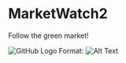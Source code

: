 # MarketWatch2

Follow the green market!

![GitHub Logo](/images/logo.png)
Format: ![Alt Text](url)
